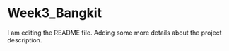 # Week3_Bangkit
I am editing the README file. Adding some more details about the project description.
